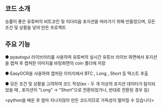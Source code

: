 코드 소개
---
승률이 좋은 유튜버의 비트코인 및 이더리움 포지션을 따라가기 위해 만들었으며, 모든 조건 및 상황을 넣어 만든 프로젝트

주요 기능
--
● pyautogui 라이브러리를 사용하여 유튜버의 실시간 유튜브 라이브 화면에서 포지션을 캡쳐 후 캡쳐한 이미지를 바탕화면의 coin 폴더에 저장

● EasyOCR을 사용하여 캡처된 이미지에서 BTC , Long , Short 등 텍스트 추출

● 모든 조건 및 상황을 고려하여 코드 작성(ex - 두 개 이상의 포지션 데이터가 탐지되었을 때 , 포지션이 "Long" → "Short"으로 전환되었거나, 반대로 전환된 경우 등)

<python을 배운 후 얼마 지나지않아 만든 코드이므로 가독성이 떨어질 수 있습니다>
